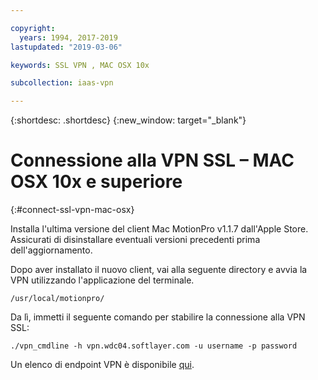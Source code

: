 ```yaml
---

copyright:
  years: 1994, 2017-2019
lastupdated: "2019-03-06"

keywords: SSL VPN , MAC OSX 10x

subcollection: iaas-vpn

---
```


{:shortdesc: .shortdesc}
{:new_window: target="_blank"}

# Connessione alla VPN SSL – MAC OSX 10x e superiore
{:#connect-ssl-vpn-mac-osx}

Installa l'ultima versione del client Mac MotionPro v1.1.7 dall'Apple Store. Assicurati di disinstallare eventuali versioni precedenti prima dell'aggiornamento.

Dopo aver installato il nuovo client, vai alla seguente directory e avvia la VPN utilizzando l'applicazione del terminale. 

`/usr/local/motionpro/`

Da lì, immetti il seguente comando per stabilire la connessione alla VPN SSL:

`./vpn_cmdline -h vpn.wdc04.softlayer.com -u username -p password`

Un elenco di endpoint VPN è disponibile [qui](https://www.softlayer.com/vpn-access).
